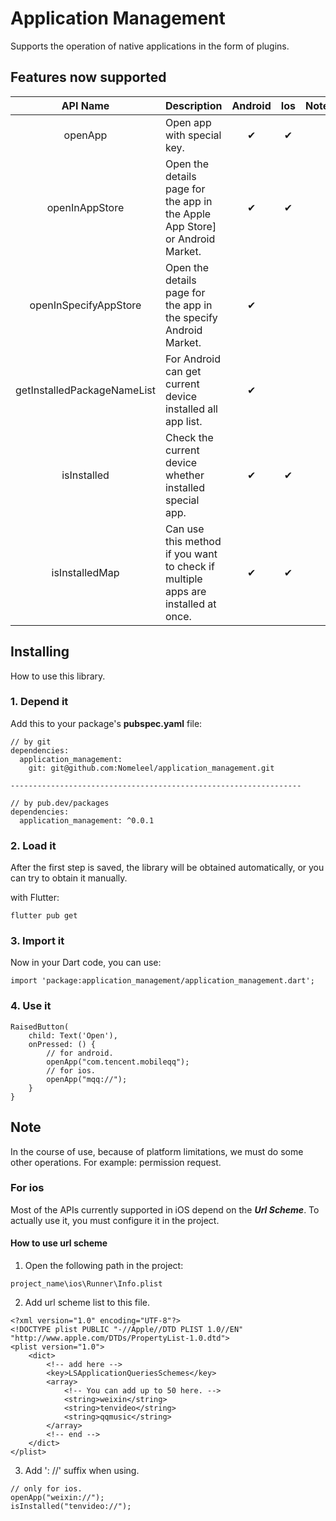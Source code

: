 # Application Management

Supports the operation of native applications in the form of plugins.


## Features now supported

| API Name | Description | Android | Ios | Note
| :------: | :------ | :------: | :------: | :------: |
| openApp | Open app with special key. | ✔ | ✔ |
| openInAppStore | Open the details page for the app in the Apple App Store] or Android Market. | ✔ | ✔ |
| openInSpecifyAppStore | Open the details page for the app in the specify Android Market. | ✔ |  |
| getInstalledPackageNameList | For Android can get current device installed all app list. | ✔ |  |
| isInstalled | Check the current device whether installed special app. | ✔ | ✔ |
| isInstalledMap | Can use this method if you want to check if multiple apps are installed at once. | ✔ | ✔ |

## Installing

How to use this library.

### 1. Depend it

Add this to your package's **pubspec.yaml** file:

```
// by git
dependencies:
  application_management:
    git: git@github.com:Nomeleel/application_management.git

-----------------------------------------------------------------

// by pub.dev/packages
dependencies:
  application_management: ^0.0.1
```

### 2. Load it

After the first step is saved, the library will be obtained automatically, or you can try to obtain it manually.

with Flutter:

```
flutter pub get
```

### 3. Import it

Now in your Dart code, you can use:

```
import 'package:application_management/application_management.dart';
```

### 4. Use it

```
RaisedButton(
    child: Text('Open'),
    onPressed: () {
        // for android.
        openApp("com.tencent.mobileqq");
        // for ios.
        openApp("mqq://");
    }
}
```

## Note

In the course of use, because of platform limitations, we must do some other operations. For example: permission request.

### For ios

Most of the APIs currently supported in iOS depend on the ***Url Scheme***. To actually use it, you must configure it in the project.

#### How to use url scheme

1. Open the following path in the project:

```
project_name\ios\Runner\Info.plist
```

2. Add url scheme list to this file.

```
<?xml version="1.0" encoding="UTF-8"?>
<!DOCTYPE plist PUBLIC "-//Apple//DTD PLIST 1.0//EN" "http://www.apple.com/DTDs/PropertyList-1.0.dtd">
<plist version="1.0">
    <dict>
        <!-- add here -->
        <key>LSApplicationQueriesSchemes</key>
        <array>
            <!-- You can add up to 50 here. -->
            <string>weixin</string>
            <string>tenvideo</string>
            <string>qqmusic</string>
        </array>
        <!-- end -->
    </dict>
</plist>
```

3. Add ': \/\/' suffix when using.

```
// only for ios.
openApp("weixin://");
isInstalled("tenvideo://");
```